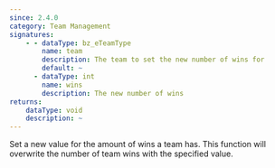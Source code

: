 ```yaml
---
since: 2.4.0
category: Team Management
signatures:
    - - dataType: bz_eTeamType
        name: team
        description: The team to set the new number of wins for
        default: ~
      - dataType: int
        name: wins
        description: The new number of wins
returns:
    dataType: void
    description: ~
---
```


Set a new value for the amount of wins a team has. This function will overwrite the number of team wins with the specified value.
